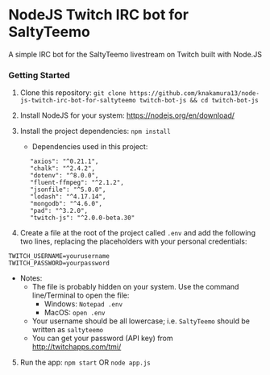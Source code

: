 # NodeJS Twitch IRC bot for SaltyTeemo
A simple IRC bot for the SaltyTeemo livestream on Twitch built with Node.JS

### Getting Started
1. Clone this repository: `git clone https://github.com/knakamura13/node-js-twitch-irc-bot-for-saltyteemo twitch-bot-js && cd twitch-bot-js`
 
2. Install NodeJS for your system: https://nodejs.org/en/download/

3. Install the project dependencies: `npm install`
    - Dependencies used in this project:
```
      "axios": "^0.21.1",
      "chalk": "^2.4.2",
      "dotenv": "^8.0.0",
      "fluent-ffmpeg": "^2.1.2",
      "jsonfile": "^5.0.0",
      "lodash": "^4.17.14",
      "mongodb": "^4.6.0",
      "pad": "^3.2.0",
      "twitch-js": "^2.0.0-beta.30"
```

4. Create a file at the root of the project called `.env` and add the following two lines,
replacing the placeholders with your personal credentials:
```
TWITCH_USERNAME=yourusername
TWITCH_PASSWORD=yourpassword
```
- Notes:
  * The file is probably hidden on your system. Use the command line/Terminal to open the file:
      * Windows: `Notepad .env`
      * MacOS: `open .env`
  * Your username should be all lowercase; i.e. `SaltyTeemo` should be written as `saltyteemo`
  * You can get your password (API key) from http://twitchapps.com/tmi/

5. Run the app: `npm start` OR `node app.js`
